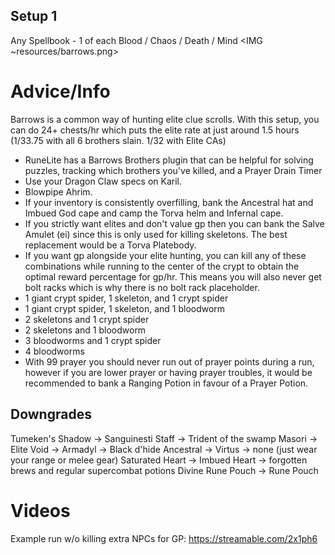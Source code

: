 ## Setup 1
Any Spellbook - 1 of each Blood / Chaos / Death / Mind
<IMG ~resources/barrows.png>

# Advice/Info
Barrows is a common way of hunting elite clue scrolls. With this setup, you can do 24+ chests/hr which puts the elite rate at just around 1.5 hours (1/33.75 with all 6 brothers slain. 1/32 with Elite CAs)
- RuneLite has a Barrows Brothers plugin that can be helpful for solving puzzles, tracking which brothers you've killed, and a Prayer Drain Timer
- Use your Dragon Claw specs on Karil.
- Blowpipe Ahrim.
- If your inventory is consistently overfilling, bank the Ancestral hat and Imbued God cape and camp the Torva helm and Infernal cape.
- If you strictly want elites and don't value gp then you can bank the Salve Amulet (ei) since this is only used for killing skeletons. The best replacement would be a Torva Platebody.
- If you want gp alongside your elite hunting, you can kill any of these combinations while running to the center of the crypt to obtain the optimal reward percentage for gp/hr. This means you will also never get bolt racks which is why there is no bolt rack placeholder. 
 - 1 giant crypt spider, 1 skeleton, and 1 crypt spider
 - 1 giant crypt spider, 1 skeleton, and 1 bloodworm
 - 2 skeletons and 1 crypt spider
 - 2 skeletons and 1 bloodworm
 - 3 bloodworms and 1 crypt spider 
 - 4 bloodworms
- With 99 prayer you should never run out of prayer points during a run, however if you are lower prayer or having prayer troubles, it would be recommended to bank a Ranging Potion in favour of a Prayer Potion.

## Downgrades
Tumeken's Shadow → Sanguinesti Staff → Trident of the swamp
Masori → Elite Void → Armadyl → Black d'hide
Ancestral → Virtus → none (just wear your range or melee gear)
Saturated Heart → Imbued Heart → forgotten brews and regular supercombat potions
Divine Rune Pouch → Rune Pouch

# Videos
Example run w/o killing extra NPCs for GP: https://streamable.com/2x1ph6
